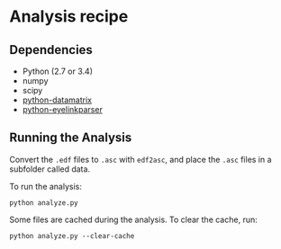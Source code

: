 # Analysis recipe

## Dependencies

- Python (2.7 or 3.4)
- numpy
- scipy
- [python-datamatrix]()
- [python-eyelinkparser]()

## Running the Analysis

Convert the `.edf` files to `.asc` with `edf2asc`, and place the `.asc` files in a subfolder called data.

To run the analysis:

	python analyze.py

Some files are cached during the analysis. To clear the cache, run:

	python analyze.py --clear-cache
